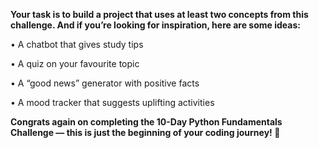 **Your task is to build a project that uses at least two concepts from this challenge. And if you’re looking for inspiration, here are some ideas:**

• A chatbot that gives study tips

• A quiz on your favourite topic

• A “good news” generator with positive facts

• A mood tracker that suggests uplifting activities

**Congrats again on completing the 10-Day Python Fundamentals Challenge — this is just the beginning of your coding journey! 🎉**

